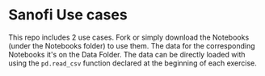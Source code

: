 # Sanofi Use cases

This repo includes 2 use cases. Fork or simply download the Notebooks (under the Notebooks folder) to use them. The data for the corresponding Notebooks it's on the Data Folder. The data can be directly loaded with using the `pd.read_csv` function declared at the beginning of each exercise.

